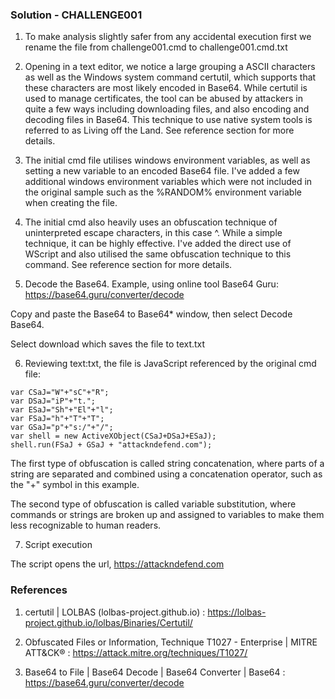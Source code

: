 ### Solution - CHALLENGE001

1. To make analysis slightly safer from any accidental execution first we rename the file from challenge001.cmd to challenge001.cmd.txt

2. Opening in a text editor, we notice a large grouping a ASCII characters as well as the Windows system command certutil, which supports that these characters are most likely encoded in Base64.
While certutil is used to manage certificates, the tool can be abused by attackers in quite a few ways including downloading files, and also encoding and decoding files in Base64. This technique to use native system tools is referred to as Living off the Land. See reference section for more details.

3. The initial cmd file utilises windows environment variables, as well as setting a new variable to an encoded Base64 file. I've added a few additional windows environment variables which were not included in the original sample such as the %RANDOM% environment variable when creating the file.

4. The initial cmd also heavily uses an obfuscation technique of uninterpreted escape characters, in this case ^. While a simple technique, it can be highly effective. I've added the direct use of WScript and also utilised the same obfuscation technique to this command. See reference section for more details.

5. Decode the Base64. Example, using online tool Base64 Guru: https://base64.guru/converter/decode

Copy and paste the Base64 to Base64* window, then select Decode Base64. 

Select download which saves the file to text.txt

6. Reviewing text:txt, the file is JavaScript referenced by the original cmd file:

```
var CSaJ="W"+"sC"+"R";
var DSaJ="iP"+"t.";
var ESaJ="Sh"+"El"+"l";
var FSaJ="h"+"T"+"T";
var GSaJ="p"+"s:/"+"/";
var shell = new ActiveXObject(CSaJ+DSaJ+ESaJ);
shell.run(FSaJ + GSaJ + "attackndefend.com");
```

The first type of obfuscation is called string concatenation, where parts of a string are separated and combined using a concatenation operator, such as the "+" symbol in this example.

The second type of obfuscation is called variable substitution, where commands or strings are broken up and assigned to variables to make them less recognizable to human readers.

7. Script execution

The script opens the url, https://attackndefend.com

### References

1. certutil | LOLBAS (lolbas-project.github.io) : https://lolbas-project.github.io/lolbas/Binaries/Certutil/

2. Obfuscated Files or Information, Technique T1027 - Enterprise | MITRE ATT&CK® : https://attack.mitre.org/techniques/T1027/

3. Base64 to File | Base64 Decode | Base64 Converter | Base64 : https://base64.guru/converter/decode

